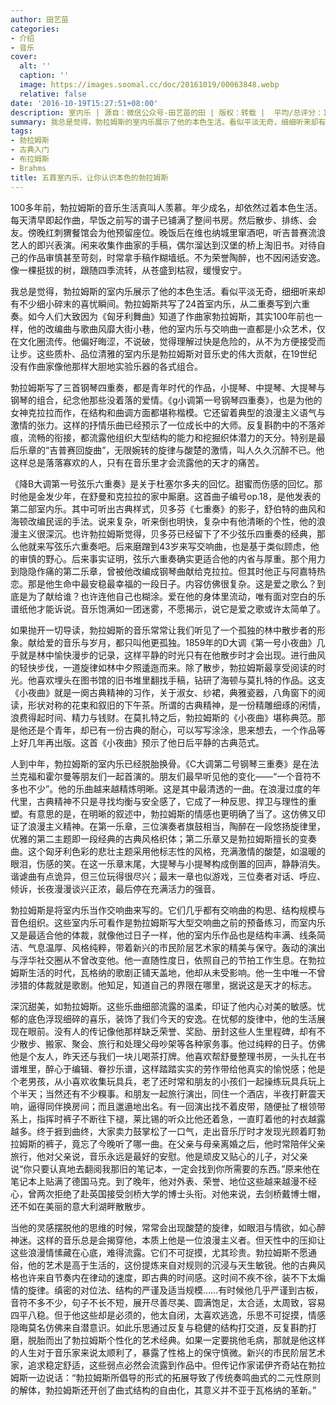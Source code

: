 ```yaml
---
author: 田艺苗
categories:
- 介绍
- 音乐
cover:
  alt: ''
  caption: ''
  image: https://images.soomal.cc/doc/20161019/00063848.webp
  relative: false
date: '2016-10-19T15:27:51+08:00'
description: 室内乐 | 源自：微信公众号-田艺苗的田 | 版权：转载 |  平均/总评分：10.00/30
summary: 我总是觉得，勃拉姆斯的室内乐展示了他的本色生活。看似平淡无奇，细细听来却有不少细小碎末的喜忧瞬间。勃拉姆斯共写了24首室内乐，从二重奏写到六重奏。如今人们大致因为《匈牙利舞曲》知道了作曲家勃拉姆斯，其实100年前也一样……
tags:
- 勃拉姆斯
- 古典入门
- 布拉姆斯
- Brahms
title: 五首室内乐，让你认识本色的勃拉姆斯
---
```


100多年前，勃拉姆斯的音乐生活真叫人羡慕。年少成名，却依然过着本色生活。每天清早即起作曲，早饭之前写的谱子已铺满了整间书房。然后散步、排练、会友。傍晚红刺猬餐馆会为他预留座位。晚饭后在维也纳城里窜酒吧，听吉普赛流浪艺人的即兴表演。闲来收集作曲家的手稿，偶尔溜达到汉堡的桥上淘旧书。对待自己的作品审慎甚至苛刻，时常拿手稿作糊墙纸。不为荣誉陶醉，也不因闲适安逸。像一棵挺拔的树，跟随四季流转，从苍盛到枯寂，缓慢安宁。

我总是觉得，勃拉姆斯的室内乐展示了他的本色生活。看似平淡无奇，细细听来却有不少细小碎末的喜忧瞬间。勃拉姆斯共写了24首室内乐，从二重奏写到六重奏。如今人们大致因为《匈牙利舞曲》知道了作曲家勃拉姆斯，其实100年前也一样，他的改编曲与歌曲风靡大街小巷，他的室内乐与交响曲一直都是小众艺术，仅在文化圈流传。他偏好晦涩，不说破，觉得理解过快是危险的，从不为方便接受而让步。这些质朴、品位清雅的室内乐是勃拉姆斯对音乐史的伟大贡献，在19世纪没有作曲家像他那样大胆地实验乐器的各式组合。

勃拉姆斯写了三首钢琴四重奏，都是青年时代的作品，小提琴、中提琴、大提琴与钢琴的组合，纪念他那些没着落的爱情。《g小调第一号钢琴四重奏》，也是为他的女神克拉拉而作，在结构和曲调方面都堪称楷模。它还留着典型的浪漫主义语气与激情的张力。这样的抒情乐曲已经预示了一位成长中的大师。反复斟酌中的不落斧痕，流畅的衔接，都流露他组织大型结构的能力和挖掘织体潜力的天分。特别是最后乐章的“吉普赛回旋曲”，无限婉转的旋律与酸楚的激情，叫人久久沉醉不已。他这样总是落落寡欢的人，只有在音乐里才会流露他的天才的痛苦。

《降B大调第一号弦乐六重奏》是关于杜塞尔多夫的回忆。甜蜜而伤感的回忆。那时他是金发少年，在舒曼和克拉拉的家中厮磨。这首曲子编号op.18，是他发表的第二部室内乐。其中可听出古典样式，贝多芬《七重奏》的影子，舒伯特的曲风和海顿改编民谣的手法。说来复杂，听来倒也明快，复杂中有他清晰的个性，他的浪漫主义很深沉。也许勃拉姆斯觉得，贝多芬已经留下了不少弦乐四重奏的经典，那么他就来写弦乐六重奏吧。后来磨蹭到43岁来写交响曲，也是基于类似顾虑，他的审慎的野心。后来事实证明，弦乐六重奏确实更适合他的内省与厚重。那个用力到隐隐作痛的第二乐章，曾被他改编成钢琴曲献给克拉拉。但其时他正与阿嘉特热恋。那是他生命中最安稳最幸福的一段日子。内容仿佛很复杂。这是爱之歌么？到底是为了献给谁？也许连他自己也糊涂。爱在他的身体里流动，唯有面对空白的乐谱纸他才能诉说。音乐饱满如一团迷雾，不愿揭示，说它是爱之歌或许太简单了。

如果抛开一切导读，勃拉姆斯的音乐常常让我们听见了一个孤独的林中散步者的形象。献给爱的音乐与岁月，都只叫他更孤独。1859年的D大调《第一号小夜曲》几乎就是林中愉快漫步的记录，这样平静的时光只有在他散步时才会出现。进行曲风的轻快步伐，一道旋律如林中夕照逶迤而来。除了散步，勃拉姆斯最享受阅读的时光。他喜欢埋头在图书馆的旧书堆里翻找手稿，钻研了海顿与莫扎特的作品。这支《小夜曲》就是一阕古典精神的习作，关于淑女、纱裙，典雅瓷器，八角窗下的阅读，形状对称的花束和叙旧的下午茶。所谓的古典精神，是一份精雕细琢的闲情，浪费得起时间、精力与钱财。在莫扎特之后，勃拉姆斯的《小夜曲》堪称典范。那是他还是个青年，却已有一份古典的耐心，可以写写涂涂，思来想去，一个作品等上好几年再出版。这首《小夜曲》预示了他日后平静的古典范式。

人到中年，勃拉姆斯的室内乐已经脱胎换骨。《C大调第二号钢琴三重奏》是在法兰克福和霍尔曼等朋友们一起首演的。朋友们最早听见他的变化――“一个音符不多也不少”。他的乐曲越来越精炼明晰。这是其中最清透的一曲。在浪漫过度的年代里，古典精神不只是寻找均衡与安全感了，它成了一种反思、捍卫与理性的重塑。有意思的是，在明晰的叙述中，勃拉姆斯的情感也更明确了当了。这仿佛又印证了浪漫主义精神。在第一乐章，三位演奏者旗鼓相当，陶醉在一段悠扬旋律里，优雅的第二主题即一段经典的古典风格织体；第二乐章又是勃拉姆斯擅长的变奏曲。这个匈牙利色彩的悲壮主题采用他标志性的风格，充满激情的酸楚，如温暖的眼泪，伤感的笑。在这一乐章末尾，大提琴与小提琴构成倒置的回声，静静消失。谐谑曲有点诡异，但三位玩得很尽兴；最末一章也似游戏，三位奏者对话、呼应、倾诉，长夜漫漫谈兴正浓，最后停在充满活力的强音。

勃拉姆斯是将室内乐当作交响曲来写的。它们几乎都有交响曲的构思、结构规模与音色组织。这些室内乐可看作是勃拉姆斯写大型交响曲之前的预备练习，而室内乐又是最适合他的体裁，就像他过日子一样，他的室内乐作品也是结构丰满、线条简洁、气息温厚、风格纯粹，带着新兴的市民阶层艺术家的精美与保守。轰动的演出与浮华社交圈从不曾改变他。他一直随性度日，依照自己的节拍工作生息。在勃拉姆斯生活的时代，瓦格纳的歌剧正铺天盖地，他却从未受影响。他一生中唯一不曾涉猎的体裁就是歌剧。他知足，知道自己的界限在哪里，据说这是天才的标志。

深沉甜美，如勃拉姆斯。这些乐曲细部流露的温柔，印证了他内心对美的敏感。忧郁的底色浮现细碎的喜乐，装饰了我们今天的安逸。在忧郁的旋律中，他的生活展现在眼前。没有人的传记像他那样缺乏荣誉、奖励、册封这些人生里程碑，却有不少散步、搬家、聚会、旅行和处理父母吵架等各种家务事。他过纯粹的日子。仿佛他是个友人，昨天还与我们一块儿喝茶打牌。他喜欢帮舒曼整理书房，一头扎在书谱堆里，醉心于编辑、眷抄乐谱，这样踏踏实实的劳作带给他真实的愉悦感；他是个老男孩，从小喜欢收集玩具兵，老了还时常和朋友的小孩们一起操练玩具兵玩上个半天；当然还有不少糗事。和朋友一起旅行演出，同住一个酒店，半夜打鼾震天响，逼得同伴换房间；而且邋遢地出名。有一回演出找不着皮带，随便扯了根领带系上，指挥时裤子不断往下褪，莱比锡的听众比他还着急，一直盯着他的衬衣越露越多。终于捱到曲终，大家卖力鼓掌松了一口气，走出音乐厅时才发现光顾着盯勃拉姆斯的裤子，竟忘了今晚听了哪一曲。在父亲与母亲离婚之后，他时常陪伴父亲旅行，他对父亲说，音乐永远是最好的安慰。他是顽皮又贴心的儿子，对父亲说“你只要认真地去翻阅我那旧的笔记本，一定会找到你所需要的东西。”原来他在笔记本上贴满了德国马克。到了晚年，他对外表、荣誉、地位这些越来越漫不经心，曾两次拒绝了赴英国接受剑桥大学的博士头衔。对他来说，去剑桥戴博士帽，还不如在美丽的意大利湖畔散散步。

当他的灵感摆脱他的思维的时候，常常会出现酸楚的旋律，如眼泪与情欲，如心醉神迷。这样的音乐总是会揭穿他，本质上他是一位浪漫主义者。但天性中的压抑让这些浪漫情愫藏在心底，难得流露。它们不可捉摸，尤其珍贵。勃拉姆斯不愿通俗，他的艺术是高于生活的，这份提炼来自对规则的沉浸与天生敏锐。他的古典风格也许来自节奏内在律动的速度，即古典的时间感。这时间不疾不徐，装不下太煽情的旋律。缜密的对位法、结构的严谨及适当规模……有时候他几乎严谨到古板，音符不多不少，句子不长不短，展开尽善尽美、圆满饱足，太合适，太周致，容易四平八稳。但于他这些却是必须的，他太自闭，太喜欢逃逸，乐思不可捉摸，情感隐晦莫名仿佛来自潜意识。如此乐思通过反复与稳健的结构打交道，反复斟酌打磨，脱胎而出了勃拉姆斯个性化的艺术经典。如果一定要挑他毛病，那就是他这样的人生对于音乐家来说太顺利了，暴露了性格上的保守慎微。新兴的市民阶层艺术家，追求稳定舒适，这些弱点必然会流露到作品中。但传记作家诺伊齐奇站在勃拉姆斯一边说话：“勃拉姆斯所倡导的形式的拓展导致了传统奏鸣曲式的二元性原则的解体，勃拉姆斯还开创了曲式结构的自由化，其意义并不亚于瓦格纳的革新。”